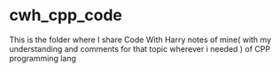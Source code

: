 # cwh_cpp_code

This is the folder where I share Code With Harry notes of mine( with my understanding and comments for that topic wherever i needed ) of CPP programming lang
